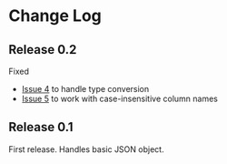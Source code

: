 # Change Log #

## Release 0.2 ##

Fixed
  * [Issue 4](https://code.google.com/p/hive-json-serde/issues/detail?id=4) to handle type conversion
  * [Issue 5](https://code.google.com/p/hive-json-serde/issues/detail?id=5) to work with case-insensitive column names

## Release 0.1 ##

First release. Handles basic JSON object.